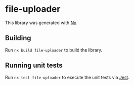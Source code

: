 # file-uploader

This library was generated with [Nx](https://nx.dev).

## Building

Run `nx build file-uploader` to build the library.

## Running unit tests

Run `nx test file-uploader` to execute the unit tests via [Jest](https://jestjs.io).
